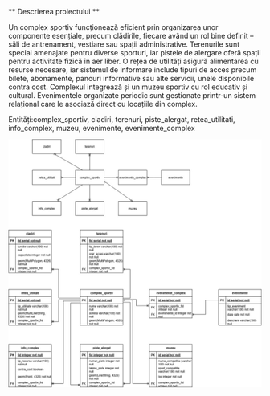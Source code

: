 ** Descrierea proiectului **

Un complex sportiv funcționează eficient prin organizarea unor componente esențiale, precum clădirile, fiecare având un rol bine definit – săli de antrenament, vestiare sau spații administrative. Terenurile sunt special amenajate pentru diverse sporturi, iar pistele de alergare oferă spații pentru activitate fizică în aer liber. O rețea de utilități asigură alimentarea cu resurse necesare, iar sistemul de informare include tipuri de acces precum bilete, abonamente, panouri informative sau alte servicii, unele disponibile contra cost. Complexul integrează și un muzeu sportiv cu rol educativ și cultural. Evenimentele organizate periodic sunt gestionate printr-un sistem relațional care le asociază direct cu locațiile din complex.

Entități:complex_sportiv, cladiri, terenuri, piste_alergat, retea_utilitati, info_complex, muzeu, evenimente, evenimente_complex


![Diagram Description](Diagrama.jpg)
